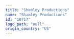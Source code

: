 ```yaml
---
title: "Shamley Productions"
name: "Shamley Productions"
id: "10717"
logo_path: "null"
origin_country: "US"
---
```

